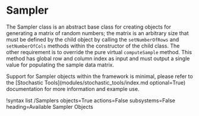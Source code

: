 # Sampler

The Sampler class is an abstract base class for creating objects for generating a matrix of
random numbers; the matrix is an arbitrary size that must be defined by the child object
by calling the `setNumberOfRows` and `setNumberOfCols` methods within the constructor of the child
class. The other requirement is to override the pure virtual `computeSample` method. This method
has global row and column index as input and must output a single value for populating the
sample data matrix.

Support for Sampler objects within the framework is minimal, please refer to the
[Stochastic Tools](modules/stochastic_tools/index.md optional=True) documentation for more
information and example use.

!syntax list /Samplers objects=True actions=False subsystems=False heading=Available Sampler Objects

